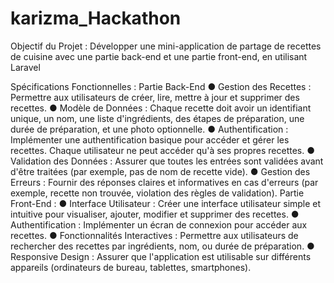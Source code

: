 # karizma_Hackathon
Objectif du Projet : Développer une mini-application de partage de recettes de cuisine avec une partie back-end et une partie front-end, en utilisant Laravel

Spécifications Fonctionnelles :
Partie Back-End
● Gestion des Recettes : Permettre aux utilisateurs de créer, lire, mettre à jour et
supprimer des recettes.
● Modèle de Données : Chaque recette doit avoir un identifiant unique, un nom,
une liste d'ingrédients, des étapes de préparation, une durée de préparation, et
une photo optionnelle.
● Authentification : Implémenter une authentification basique pour accéder et
gérer les recettes. Chaque utilisateur ne peut accéder qu'à ses propres
recettes.
● Validation des Données : Assurer que toutes les entrées sont validées avant
d'être traitées (par exemple, pas de nom de recette vide).
● Gestion des Erreurs : Fournir des réponses claires et informatives en cas
d'erreurs (par exemple, recette non trouvée, violation des règles de validation).
Partie Front-End :
● Interface Utilisateur : Créer une interface utilisateur simple et intuitive pour
visualiser, ajouter, modifier et supprimer des recettes.
● Authentification : Implémenter un écran de connexion pour accéder aux
recettes.
● Fonctionnalités Interactives : Permettre aux utilisateurs de rechercher des
recettes par ingrédients, nom, ou durée de préparation.
● Responsive Design : Assurer que l'application est utilisable sur différents
appareils (ordinateurs de bureau, tablettes, smartphones).
